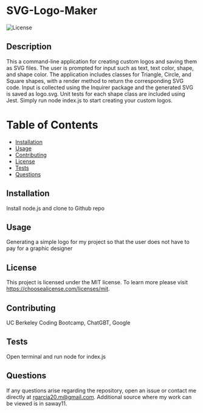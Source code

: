 # SVG-Logo-Maker
![License](https://img.shields.io/badge/license-MIT-blue.svg)
## Description
This a command-line application for creating custom logos and saving them as SVG files.
The user is prompted for input such as text, text color, shape, and shape color. The
application includes classes for Triangle, Circle, and Square shapes, with a render method to return the corresponding SVG code. Input is collected using the Inquirer package and the generated SVG is saved as logo.svg. Unit tests for each shape class are included using Jest. Simply run node index.js to start creating your custom logos.

# Table of Contents
- [Installation](#installation)
- [Usage](#usage)
- [Contributing](#contributing)
- [License](#license)
- [Tests](#tests)
- [Questions](#questions)
## Installation
Install node.js and clone to Github repo
## Usage
Generating a simple logo for my project so that the user does not have to pay for a graphic designer
## License 
This project is licensed under the MIT license. To learn more please visit https://choosealicense.com/licenses/mit.
## Contributing
UC Berkeley Coding Bootcamp, ChatGBT, Google
## Tests 
Open terminal and run node for index.js
## Questions
If any questions arise regarding the repository, open an issue or contact me directly at rgarcia20.m@gmail.com. Additional source where my work can be viewed is in saway11.